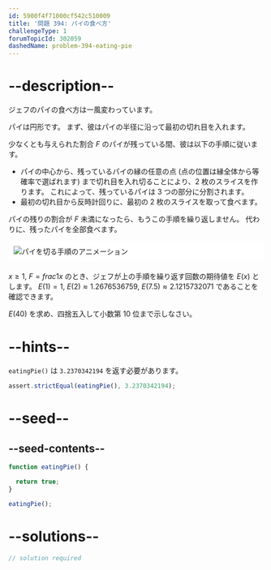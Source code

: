 ```yaml
---
id: 5900f4f71000cf542c510009
title: '問題 394: パイの食べ方'
challengeType: 1
forumTopicId: 302059
dashedName: problem-394-eating-pie
---
```


# --description--

ジェフのパイの食べ方は一風変わっています。

パイは円形です。 まず、彼はパイの半径に沿って最初の切れ目を入れます。

少なくとも与えられた割合 $F$ のパイが残っている間、彼は以下の手順に従います。

- パイの中心から、残っているパイの縁の任意の点 (点の位置は縁全体から等確率で選ばれます) まで切れ目を入れ切ることにより、2 枚のスライスを作ります。 これによって、残っているパイは 3 つの部分に分割されます。
- 最初の切れ目から反時計回りに、最初の 2 枚のスライスを取って食べます。

パイの残りの割合が $F$ 未満になったら、もうこの手順を繰り返しません。 代わりに、残ったパイを全部食べます。

<img alt="パイを切る手順のアニメーション" src="https://cdn.freecodecamp.org/curriculum/project-euler/eating-pie.gif" style="background-color: white; padding: 10px; display: block; margin-right: auto; margin-left: auto; margin-bottom: 1.2rem;" />

$x ≥ 1$, $F = frac{1}{x}$ のとき、ジェフが上の手順を繰り返す回数の期待値を $E(x)$ とします。 $E(1) = 1$, $E(2) ≈ 1.2676536759$, $E(7.5) ≈ 2.1215732071$ であることを確認できます。

$E(40)$ を求め、四捨五入して小数第 10 位まで示しなさい。

# --hints--

`eatingPie()` は `3.2370342194` を返す必要があります。

```js
assert.strictEqual(eatingPie(), 3.2370342194);
```

# --seed--

## --seed-contents--

```js
function eatingPie() {

  return true;
}

eatingPie();
```

# --solutions--

```js
// solution required
```
